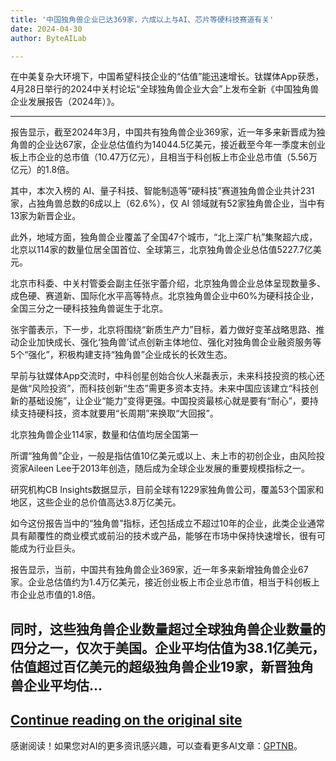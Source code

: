 ```yaml
---
title: '中国独角兽企业已达369家，六成以上与AI、芯片等硬科技赛道有关'
date: 2024-04-30
author: ByteAILab

---
```


在中美复杂大环境下，中国希望科技企业的“估值”能迅速增长。钛媒体App获悉，4月28日举行的2024中关村论坛“全球独角兽企业大会”上发布全新《中国独角兽企业发展报告（2024年）》。

---


报告显示，截至2024年3月，中国共有独角兽企业369家，近一年多来新晋成为独角兽的企业达67家，企业总估值约为14044.5亿美元，接近截至今年一季度末创业板上市企业的总市值（10.47万亿元），且相当于科创板上市企业总市值（5.56万亿元）的1.8倍。

其中，本次入榜的 AI、量子科技、智能制造等“硬科技”赛道独角兽企业共计231家，占独角兽总数的6成以上（62.6%），仅 AI 领域就有52家独角兽企业，当中有13家为新晋企业。

此外，地域方面，独角兽企业覆盖了全国47个城市，“北上深广杭”集聚超六成，北京以114家的数量位居全国首位、全球第三，北京独角兽企业总估值5227.7亿美元。

北京市科委、中关村管委会副主任张宇蕾介绍，北京独角兽企业总体呈现数量多、成色硬、赛道新、国际化水平高等特点。北京独角兽企业中60%为硬科技企业，全国三分之一硬科技独角兽诞生于北京。

张宇蕾表示，下一步，北京将围绕“新质生产力”目标，着力做好变革战略思路、推动企业加快成长、强化‘独角兽’试点创新主体地位、强化对独角兽企业融资服务等5个“强化”，积极构建支持“独角兽”企业成长的长效生态。

早前与钛媒体App交流时，中科创星创始合伙人米磊表示，未来科技投资的核心还是做“风险投资”，而科技创新“生态”需更多资本支持。未来中国应该建立“科技创新的基础设施”，让企业“能力”变得更强。中国投资最核心就是要有“耐心”，要持续支持硬科技，资本就要用“长周期”来换取“大回报”。

北京独角兽企业114家，数量和估值均居全国第一

所谓“独角兽”企业，一般是指估值10亿美元或以上、未上市的初创企业，由风险投资家Aileen Lee于2013年创造，随后成为全球企业发展的重要规模指标之一。

研究机构CB Insights数据显示，目前全球有1229家独角兽公司，覆盖53个国家和地区，这些企业的总价值高达3.8万亿美元。

如今这份报告当中的“独角兽”指标，还包括成立不超过10年的企业，此类企业通常具有颠覆性的商业模式或前沿的技术或产品，能够在市场中保持快速增长，很有可能成为行业巨头。

报告显示，当前，中国共有独角兽企业369家，近一年多来新增独角兽企业67家。企业总估值约为1.4万亿美元，接近创业板上市企业总市值，相当于科创板上市企业总市值的1.8倍。

同时，这些独角兽企业数量超过全球独角兽企业数量的四分之一，仅次于美国。企业平均估值为38.1亿美元，估值超过百亿美元的超级独角兽企业19家，新晋独角兽企业平均估...
---

[Continue reading on the original site](https://www.aixinzhijie.com/article/6845598)
---
感谢阅读！如果您对AI的更多资讯感兴趣，可以查看更多AI文章：[GPTNB](https://gptnb.com)。